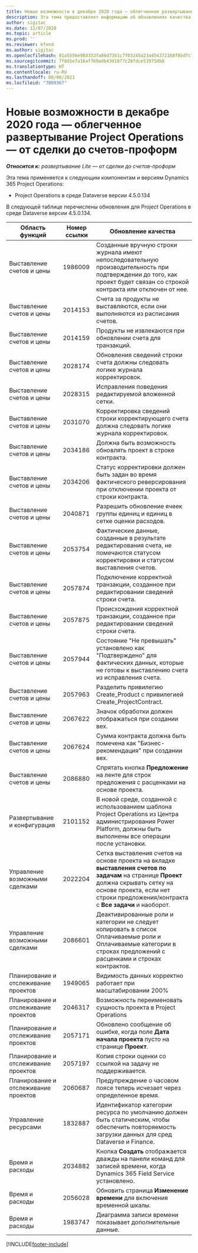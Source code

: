 ```yaml
---
title: Новые возможности в декабре 2020 года — облегченное развертывание Project Operations — от сделки до счетов-проформ
description: Эта тема предоставляет информацию об обновлениях качества, доступных в облегченном развертывании Project Operations выпуска за декабрь 2020 г., — от сделки до выставления счетов-проформ.
author: sigitac
ms.date: 12/07/2020
ms.topic: article
ms.prod: ''
ms.reviewer: kfend
ms.author: sigitac
ms.openlocfilehash: 81a5556e98d333fa86d73b1c7f03245a23a454372168f8bd7c79fc4425387734
ms.sourcegitcommit: 7f8d1e7a16af769adb43d1877c28fdce53975db8
ms.translationtype: HT
ms.contentlocale: ru-RU
ms.lasthandoff: 08/06/2021
ms.locfileid: "7009367"
---
```

# <a name="whats-new-december-2020---project-operations-lite-deployment---deal-to-proforma-invoicing"></a>Новые возможности в декабре 2020 года — облегченное развертывание Project Operations — от сделки до счетов-проформ

_**Относится к:** развертывание Lite — от сделки до счетов-проформ_

Эта тема применяется к следующим компонентам и версиям Dynamics 365 Project Operations:

  - Project Operations в среде Dataverse версии 4.5.0.134 

В следующей таблице перечислены обновления для Project Operations в среде Dataverse версии 4.5.0.134.

| **Область функций** | **Номер ссылки** | **Обновление качества** |
| --- | --- | --- |
| Выставление счетов и цены | 1986009 | Созданные вручную строки журнала имеют непоследовательную производительность при подтверждении до того, как проект будет связан со строкой контракта или отключен от нее. |
| Выставление счетов и цены | 2014153 | Счета за продукты не выставляются, если они выполняются из расписания счетов. |
| Выставление счетов и цены | 2014159 | Продукты не извлекаются при обновлении счета для транзакций. |
| Выставление счетов и цены | 2028174 | Обновления сведений строки счета должны следовать логике журнала корректировок. |
| Выставление счетов и цены | 2028315 | Исправления поведения редактируемой вложенной сетки. |
| Выставление счетов и цены | 2031070 | Корректировка сведений строки корректирующего счета должна следовать логике журнала корректировок. |
| Выставление счетов и цены | 2034186 | Должна быть возможность обновлять проект в строке контракта. |
| Выставление счетов и цены | 2034206 | Статус корректировки должен быть задан во время фактического реверсирования при отключении проекта от строки контракта. |
| Выставление счетов и цены | 2040871 | Разрешить обновление ячеек группы единиц и единиц в сетке оценки расходов. |
| Выставление счетов и цены | 2053754 | Фактические данные, созданные в результате редактирования счета, не помечаются статусом корректировки и статусом выставления счетов. |
| Выставление счетов и цены | 2057874 | Подключение корректной транзакции, созданное при редактировании сведений строки счета. |
| Выставление счетов и цены | 2057875 | Происхождения корректной транзакции, созданное при редактировании сведений строки счета. |
| Выставление счетов и цены | 2057944 | Состояние "Не превышать" установлено как "Подтверждено" для фактических данных, которые не готовы к выставлению счета из исправления счета. |
| Выставление счетов и цены | 2057963 | Разделить привилегию Create\_Product с привилегией Create\_ProjectContract. |
| Выставление счетов и цены | 2067622 | Значок обработки должен отображаться при создании вех. |
| Выставление счетов и цены | 2067624 | Сумма контракта должна быть помечена как "Бизнес-рекомендация" при создании вех. |
| Выставление счетов и цены | 2086880 | Спрятать кнопка **Предложение** на ленте для строк предложения с расценками на основе проекта. |
| Развертывание и конфигурация | 2101152 | В новой среде, созданной с использованием шаблона Project Operations из Центра администрирования Power Platform, должны быть выполнены все операции после установки. |
|   Управление возможными сделками | 2022204 | Сетка выставления счетов на основе проекта на вкладке **выставления счетов по задачам** на странице **Проект** должна скрывать сетку на основе проекта, если нет строки предложения/контракта с **Все задачи** и наоборот. |
|   Управление возможными сделками | 2086601 | Деактивированные роли и категории не следует копировать в список Оплачиваемые роли и Оплачиваемые категории в строках предложений с расценками и строках контрактов. |
| Планирование и отслеживание проектов | 1949065 | Видимость данных корректно работает при масштабировании 200% |
| Планирование и отслеживание проектов | 2046317 | Возможность переименовать сущность проекта в Project Operations |
| Планирование и отслеживание проектов | 2057171 | Обновлено сообщение об ошибке, когда поле **Дата начала проекта** пусто на странице **Проект**. |
| Планирование и отслеживание проектов | 2057197 | Копия строки оценки со ссылкой на задачу не поддерживается. |
| Планирование и отслеживание проектов | 2060687 | Предупреждение о часовом поясе теперь исчезает через определенное время. |
| Управление ресурсами | 1832887 | Идентификатор категории ресурса по умолчанию должен быть статическим, чтобы обеспечить повторяемость загрузки данных для сред Dataverse и Finance. |
| Время и расходы | 2034882 | Кнопка **Создать** отображается дважды на панели команд для записей времени, когда Dynamics 365 Field Service установлено. |
| Время и расходы | 2056028 | Обновить страница **Изменение времени** для включения временной шкалы. |
| Время и расходы | 1983747 | Диаграмма записи времени показывает дополнительные данные. |


[!INCLUDE[footer-include](../../includes/footer-banner.md)]